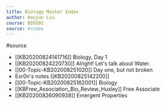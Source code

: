```yaml
---
title: Biology Master Index
author: Houjun Liu
course: BIO101
source: #index
---
```


#source 

* [[KB20200824141716]] Biology, Day 1
* [[KB20200824220730]] Alright! Let's talk about Water.
* [[00-Topic-KB202008251020]] Day one, but not broken
* Exr0n's notes [[KB20200825142200]]
* [[00-Topic-KB20200825162001]] Biology
* [[KBFree_Association_Bio_Review_Huxley]] Free Associate 
* [[KB20200826090938]] Emergent Properties 